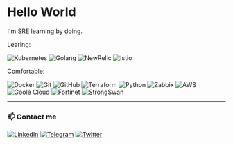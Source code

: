 # Hello World

I'm SRE learning by doing.

Learing:

![Kubernetes](https://img.shields.io/badge/-Kubernetes-3371e3?style=for-the-badge&logo=kubernetes&logoColor=white)
![Golang](https://img.shields.io/badge/-Golang-50b7e0?style=for-the-badge&logo=go&logoColor=white)
![NewRelic](https://img.shields.io/badge/-NewRelic-teal?style=for-the-badge&logo=newrelic&logoColor=white)
![Istio](https://img.shields.io/badge/-istio-white?style=for-the-badge&logo=istio&logoColor=#4373c7)


Comfortable:

![Docker](https://img.shields.io/badge/-Docker-blue?style=for-the-badge&logo=docker&logoColor=white)
![Git](https://img.shields.io/badge/-Git-red?style=for-the-badge&logo=git&logoColor=white) 
![GitHub](https://img.shields.io/badge/-GitHub-181717?style=for-the-badge&logo=github)
![Terraform](https://img.shields.io/badge/-Terraform-844fba?style=for-the-badge&logo=terraform&logoColor=white)
![Python](https://img.shields.io/badge/-Python-3776ab?style=for-the-badge&logo=python&logoColor=white)
![Zabbix](https://img.shields.io/badge/-Zabbix-red?style=for-the-badge&logo=zabbix&logoColor=white)
![AWS](https://img.shields.io/badge/-aws-ff9900?style=for-the-badge&logo=amazon&logoColor=white)
![Goole Cloud](https://img.shields.io/badge/-GoogleCloud-181717?style=for-the-badge&logo=googlecloud)
![Fortinet](https://img.shields.io/badge/-Fortigate-red?style=for-the-badge&logo=fortinet&logoColor=white)
![StrongSwan](https://img.shields.io/badge/-StrongSwan-red?style=for-the-badge&logo=strongswan&logoColor=white)

---
### 📫 Contact me

[![LinkedIn](https://img.shields.io/badge/LinkedIn-Aurelio_Malheiros-%234518f?color=%234518f5&logo=linkedin&logoColor=%2523403d3d&style=for-the-badge)](https://www.linkedin.com/in/aurelio-malheiros-944835127/)
[![Telegram](https://img.shields.io/badge/Telegram-Aurelio_Malheiros-%234518f?color=%234518f5&logo=telegram&logoColor=%2523403d3d&style=for-the-badge)](https://t.me/AurelioMalheiros)
[![Twitter](https://img.shields.io/badge/Twitter-Aurelio_Malheiros-%234518f?color=%234518f5&logo=twitter&logoColor=%2523403d3d&style=for-the-badge)](https://twitter.com/BrocadoDasIdeia)

